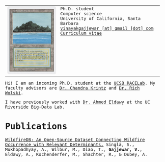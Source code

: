 <link rel="preconnect" href="https://fonts.googleapis.com">
<link rel="preconnect" href="https://fonts.gstatic.com" crossorigin>
<link href="https://fonts.googleapis.com/css2?family=JetBrains+Mono&display=swap" rel="stylesheet">

<style>
  body {
    font-family: 'JetBrains Mono', monospace !important;
  }
</style>

<table border="0" cellpadding="0">
  <td valign="top" style="min-width: 140px;">
    <img src="/assets/3ed-288-tropical-island.png" width="160">
  </td>
  <td valign="top">
    Ph.D. student<br />
    Computer science<br />
    University of California, Santa Barbara<br />
    <a href="mailo:vinayakgajjewar@gmail.com">vinayakgajjewar [at] gmail [dot] com</a><br />
    <a href="/assets/cv.pdf">Curriculum vitae</a>
  </td>
</table>

Hi! I am an incoming Ph.D. student at the [UCSB RACELab](https://sites.cs.ucsb.edu/~ckrintz/racelab.html). My faculty advisors are [Dr. Chandra Krintz](https://sites.cs.ucsb.edu/~ckrintz/) and [Dr. Rich Wolski](https://sites.cs.ucsb.edu/~rich/).

I have previously worked with [Dr. Ahmed Eldawy](https://cs.ucr.edu/~eldawy/) at the UC Riverside Big-Data Lab.

# Publications

[WildfireDB: An Open-Source Dataset Connecting Wildfire Occurrence with Relevant Determinants.](assets/WildfireDB_An_Open-Source_Dataset_Connecting_Wildfire_Occurrence_with_Relevant_Determinants.pdf) Singla, S., Mukhopadhyay, A., Wilbur, M., Diao, T., **Gajjewar, V.**, Eldawy, A., Kochenderfer, M., Shachter, R., & Dubey, A.
